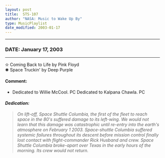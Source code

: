 ```yaml
---
layout: post
title:  STS-107
author: "NASA: Music to Wake Up By"
type: MusicPlaylist
date_modified: 2003-01-17
---
```


----
### DATE: January 17, 2003
----
✫ Coming Back to Life by Pink Floyd  &nbsp;<br />✺ Space Truckin' by Deep Purple

#### Comment:
* Dedicated to Willie McCool. PC
Dedicated to Kalpana Chawla. PC

#### *Dedication:*
> *On lift-off, Space Shuttle Columbia, the first of the fleet to reach space in the 80's suffered damage to its left-wing. We would not learn that this damage was catastrophic until re-entry into the earth's atmosphere on February 1 2003. Space-shuttle Columbia suffered systemic failures throughout its descent before mission control finally lost contact with flight-commander Rick Husband and crew. Space Shuttle Columbia broke-apart over Texas in the early hours of the morning. Its crew would not return.*

